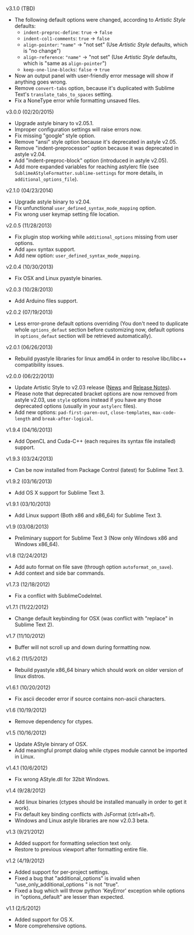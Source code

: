 v3.1.0 (TBD)

* The following default options were changed, according to *Artistic Style* defaults:
    * `indent-preproc-define`: `true` -> `false`
    * `indent-col1-comments`: `true` -> `false`
    * `align-pointer`: `"name"` -> "not set" (Use *Artistic Style* defaults, which is "no change")
    * `align-reference`: `"name"` -> "not set" (Use *Artistic Style* defaults, which is "same as `align-pointer`")
    * `keep-one-line-blocks`: `false` -> `true`
* Now an output panel with user-friendly error message will show if anything goes wrong.
* Remove `convert-tabs` option, because it's duplicated with Sublime Text's `translate_tabs_to_spaces` setting.
* Fix a NoneType error while formatting unsaved files.

v3.0.0 (02/20/2015)

* Upgrade astyle binary to v2.05.1.
* Improper configuration settings will raise errors now.
* Fix missing "google" style option.
* Remove "ansi" style option because it's deprecated in astyle v2.05.
* Remove "indent-preprocessor" option because it was deprecated in astyle v2.04.
* Add "indent-preproc-block" option (introduced in astyle v2.05).
* Add more expanded variables for reaching astylerc file (see `SublimeAStyleFormatter.sublime-settings` for more details, in `additional_options_file`).

v2.1.0 (04/23/2014)

* Upgrade astyle binary to v2.04.
* Fix unfunctional `user_defined_syntax_mode_mapping` option.
* Fix wrong user keymap setting file location.

v2.0.5 (11/28/2013)

* Fix plugin stop working while `additional_options` missing from user options.
* Add `apex` syntax support.
* Add new option: `user_defined_syntax_mode_mapping`.

v2.0.4 (10/30/2013)

* Fix OSX and Linux pyastyle binaries.

v2.0.3 (10/28/2013)

* Add Arduino files support.

v2.0.2 (07/19/2013)

* Less error-prone default options overriding (You don't need to duplicate whole
  `options_defaut` section before customizing now, default options in `options_defaut`
  section will be retrieved automatically).

v2.0.1 (06/26/2013)

* Rebuild pyastyle libraries for linux amd64 in order to resolve libc/libc++ compatibility issues.

v2.0.0 (06/22/2013)

* Update Artistic Style to v2.03 release ([News](http://astyle.sourceforge.net/news.html)
  and [Release Notes](http://astyle.sourceforge.net/notes.html)).
* Please note that deprecated bracket options are now removed from astyle v2.03, use
  `style` options instead if you have any those deprecated options (usually in your `astylerc` files).
* Add new options: `pad-first-paren-out`, `close-templates`, `max-code-length` and `break-after-logical`.

v1.9.4 (04/16/2013)

* Add OpenCL and Cuda-C++ (each requires its syntax file installed) support.

v1.9.3 (03/24/2013)

* Can be now installed from Package Control (latest) for Sublime Text 3.

v1.9.2 (03/16/2013)

* Add OS X support for Sublime Text 3.

v1.9.1 (03/10/2013)

* Add Linux support (Both x86 and x86_64) for Sublime Text 3.

v1.9 (03/08/2013)

* Preliminary support for Sublime Text 3 (Now only Windows x86 and Windows x86_64).

v1.8 (12/24/2012)

* Add auto format on file save (through option `autoformat_on_save`).
* Add context and side bar commands.

v1.7.3 (12/18/2012)

* Fix a conflict with SublimeCodeIntel.

v1.7.1 (11/22/2012)

* Change default keybinding for OSX (was conflict with "replace" in Sublime Text 2).

v1.7 (11/10/2012)

* Buffer will not scroll up and down during formatting now.

v1.6.2 (11/5/2012)

* Rebuild pyastyle x86_64 binary which should work on older version of linux distros.

v1.6.1 (10/20/2012)

* Fix ascii decoder error if source contains non-ascii characters.

v1.6 (10/19/2012)

* Remove dependency for ctypes.

v1.5 (10/16/2012)

* Update AStyle binrary of OSX.
* Add meaningful prompt dialog while ctypes module cannot be imported in Linux.

v1.4.1 (10/6/2012)

* Fix wrong AStyle.dll for 32bit Windows.

v1.4 (9/28/2012)

* Add linux binaries (ctypes should be installed manually in order to get it work).
* Fix default key binding conflicts with JsFormat (ctrl+alt+f).
* Windows and Linux astyle libraries are now v2.0.3 beta.

v1.3 (9/21/2012)

* Added support for formatting selection text only.
* Restore to previous viewport after formatting entire file.

v1.2 (4/19/2012)

* Added support for per-project settings.
* Fixed a bug that "additional_options" is invalid when "use_only_additional_options " is not "true".
* Fixed a bug which will throw python 'KeyError' exception while options in "options_default" are lesser than expected.

v1.1 (2/5/2012)

* Added support for OS X.
* More comprehensive options.
